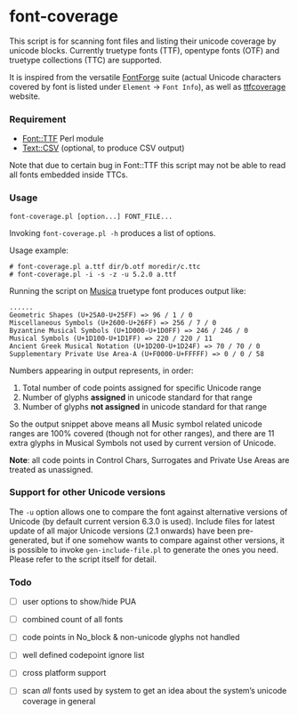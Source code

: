 # font-coverage

This script is for scanning font files and listing their unicode coverage by unicode blocks. Currently truetype fonts (TTF), opentype fonts (OTF) and truetype collections (TTC) are supported.

It is inspired from the versatile [FontForge](http://fontforge.org/) suite (actual Unicode characters covered by font is listed under `Element` &rarr; `Font Info`), as well as [ttfcoverage](http://everythingfonts.com/ttfcoverage) website.

### Requirement

* [Font::TTF](http://search.cpan.org/~mhosken/Font-TTF-1.03/) Perl module
* [Text::CSV](http://search.cpan.org/~makamaka/Text-CSV-1.32/) (optional, to produce CSV output)

Note that due to certain bug in Font::TTF this script may not be able to read all fonts embedded inside TTCs.

### Usage

    font-coverage.pl [option...] FONT_FILE...

Invoking `font-coverage.pl -h` produces a list of options.

Usage example:

    # font-coverage.pl a.ttf dir/b.otf moredir/c.ttc
    # font-coverage.pl -i -s -z -u 5.2.0 a.ttf

Running the script on [Musica](http://users.teilar.gr/~g1951d/) truetype font produces output like:

```
......
Geometric Shapes (U+25A0-U+25FF) => 96 / 1 / 0
Miscellaneous Symbols (U+2600-U+26FF) => 256 / 7 / 0
Byzantine Musical Symbols (U+1D000-U+1D0FF) => 246 / 246 / 0
Musical Symbols (U+1D100-U+1D1FF) => 220 / 220 / 11
Ancient Greek Musical Notation (U+1D200-U+1D24F) => 70 / 70 / 0
Supplementary Private Use Area-A (U+F0000-U+FFFFF) => 0 / 0 / 58
```

Numbers appearing in output represents, in order:

1. Total number of code points assigned for specific Unicode range
1. Number of glyphs **assigned** in unicode standard for that range
1. Number of glyphs **not assigned** in unicode standard for that range

So the output snippet above means all Music symbol related unicode ranges are 100% covered (though not for other ranges), and there are 11 extra glyphs in Musical Symbols not used by current version of Unicode.

**Note**: all code points in Control Chars, Surrogates and Private Use Areas are treated as unassigned.


### Support for other Unicode versions

The `-u` option allows one to compare the font against alternative versions of Unicode (by default current version 6.3.0 is used). Include files for latest update of all major Unicode versions (2.1 onwards) have been pre-generated, but if one somehow wants to compare against other versions, it is possible to invoke `gen-include-file.pl` to generate the ones you need. Please refer to the script itself for detail.

### Todo

* [ ] user options to show/hide PUA
* [ ] combined count of all fonts
* [ ] code points in No_block & non-unicode glyphs not handled
* [ ] well defined codepoint ignore list
* [ ] cross platform support
* [ ] scan *all* fonts used by system to get an idea about the system&rsquo;s unicode coverage in general


